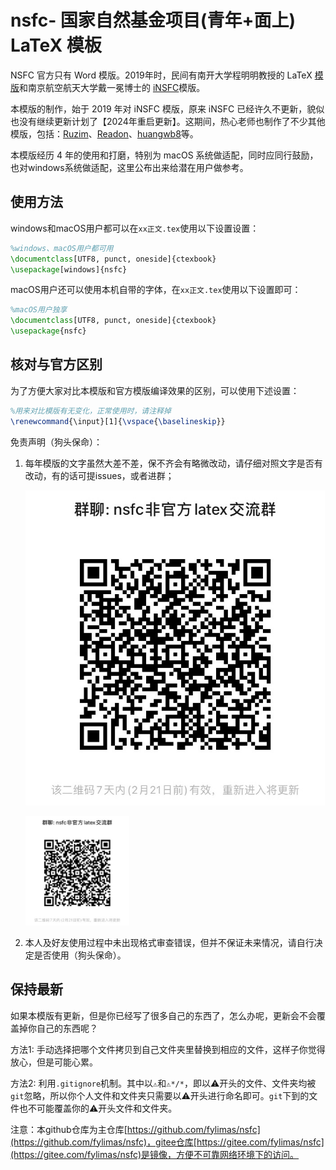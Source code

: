 # nsfc- 国家自然基金项目(青年+面上) LaTeX 模板

NSFC 官方只有 Word 模版。2019年时，民间有南开大学程明明教授的 LaTeX [模版](http://www.latexstudio.net/archives/9308)和南京航空航天大学戴一冕博士的 [iNSFC](https://github.com/YimianDai/iNSFC)模版。

本模版的制作，始于 2019 年对 iNSFC 模版，原来 iNSFC 已经许久不更新，貌似也没有继续更新计划了【2024年重启更新】。这期间，热心老师也制作了不少其他模版，包括：[Ruzim](https://github.com/Ruzim/NSFC-application-template-latex)、[Readon](https://github.com/Readon/NSFC-application-template-latex)、[huangwb8](https://github.com/huangwb8/ChineseResearchLaTeX)等。

本模版经历 4 年的使用和打磨，特别为 macOS 系统做适配，同时应同行鼓励，也对windows系统做适配，这里公布出来给潜在用户做参考。

## 使用方法

windows和macOS用户都可以在`xx正文.tex`使用以下设置设置：

```latex
%windows、macOS用户都可用
\documentclass[UTF8, punct, oneside]{ctexbook}
\usepackage[windows]{nsfc}
```

macOS用户还可以使用本机自带的字体，在`xx正文.tex`使用以下设置即可：

```latex
%macOS用户独享
\documentclass[UTF8, punct, oneside]{ctexbook}
\usepackage{nsfc}
```

## 核对与官方区别

为了方便大家对比本模版和官方模版编译效果的区别，可以使用下述设置：

```latex
%用来对比模版有无变化，正常使用时，请注释掉
\renewcommand{\input}[1]{\vspace{\baselineskip}}
```

免责声明（狗头保命）：

1. 每年模版的文字虽然大差不差，保不齐会有略微改动，请仔细对照文字是否有改动，有的话可提issues，或者进群；

   ![](./figures/wechatgroup.jpg)

   <img src="./figures/wechatgroup.jpg" alt="Image" width="166">

2. 本人及好友使用过程中未出现格式审查错误，但并不保证未来情况，请自行决定是否使用（狗头保命）。

   

## 保持最新

如果本模版有更新，但是你已经写了很多自己的东西了，怎么办呢，更新会不会覆盖掉你自己的东西呢？

方法1: 手动选择把哪个文件拷贝到自己文件夹里替换到相应的文件，这样子你觉得放心，但是可能心累。

方法2: 利用`.gitignore`机制。其中以`⚠︎`和`⚠︎*/*`，即以⚠︎开头的文件、文件夹均被`git`忽略，所以你个人文件和文件夹只需要以⚠︎开头进行命名即可。`git`下到的文件也不可能覆盖你的⚠︎开头文件和文件夹。

注意：本github仓库为主仓库[https://github.com/fylimas/nsfc](https://github.com/fylimas/nsfc)，gitee仓库[https://gitee.com/fylimas/nsfc](https://gitee.com/fylimas/nsfc)是镜像，方便不可靠网络环境下的访问。